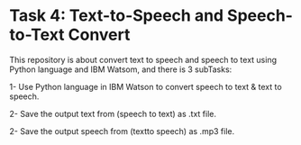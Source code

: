 # Task 4: Text-to-Speech and Speech-to-Text Convert
This repository is about convert text to speech and speech to text using Python language and IBM Watsom, and there is 3 subTasks:

1- Use Python language in IBM Watson to convert speech to text & text to speech.

2- Save the output text from (speech to text) as .txt file.

2- Save the output speech from (textto speech) as .mp3 file.

